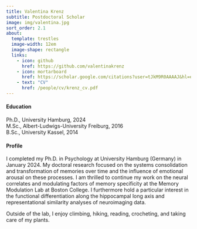 ```yaml
---
title: Valentina Krenz
subtitle: Postdoctoral Scholar
image: img/valentina.jpg
sort_order: 2.1
about:
  template: trestles
  image-width: 12em
  image-shape: rectangle
  links: 
    - icon: github
      href: https://github.com/valentinakrenz
    - icon: mortarboard
      href: https://scholar.google.com/citations?user=tJkM9R0AAAAJ&hl=en&oi=ao
    - text: "CV"
      href: /people/cv/krenz_cv.pdf
---
```


#### Education

Ph.D., University Hamburg, 2024\
M.Sc., Albert-Ludwigs-University Freiburg, 2016\
B.Sc., University Kassel, 2014

#### Profile

I completed my Ph.D. in Psychology at University Hamburg (Germany) in January 2024. My doctoral research focused on the systems consolidation and transformation of memories over time and the influence of emotional arousal on these processes. I am thrilled to continue my work on the neural correlates and modulating factors of memory specificity at the Memory Modulation Lab at Boston College. I furthermore hold a particular interest in the functional differentiation along the hippocampal long axis and representational similarity analyses of neuroimaging data.

Outside of the lab, I enjoy climbing, hiking, reading, crocheting, and taking care of my plants.
